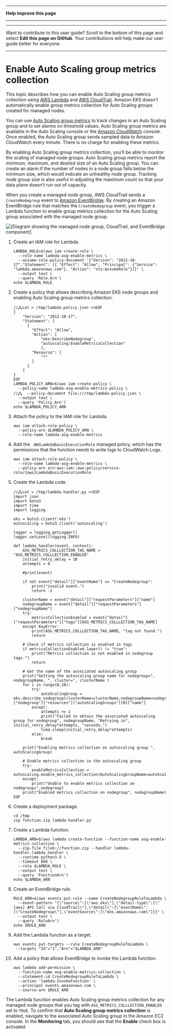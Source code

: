 --------

 **Help improve this page** 

--------

--------

Want to contribute to this user guide? Scroll to the bottom of this page and select **Edit this page on GitHub**\. Your contributions will help make our user guide better for everyone\.

--------

# Enable Auto Scaling group metrics collection<a name="enable-asg-metrics"></a>

This topic describes how you can enable Auto Scaling group metrics collection using [AWS Lambda](https://aws.amazon.com/lambda) and [AWS CloudTrail](https://aws.amazon.com/cloudtrail)\. Amazon EKS doesn’t automatically enable group metrics collection for Auto Scaling groups created for managed nodes\.

You can use [Auto Scaling group metrics](https://docs.aws.amazon.com/autoscaling/ec2/userguide/ec2-auto-scaling-cloudwatch-monitoring.html) to track changes in an Auto Scaling group and to set alarms on threshold values\. Auto Scaling group metrics are available in the Auto Scaling console or the [Amazon CloudWatch](https://aws.amazon.com/cloudwatch) console\. Once enabled, the Auto Scaling group sends sampled data to Amazon CloudWatch every minute\. There is no charge for enabling these metrics\.

By enabling Auto Scaling group metrics collection, you’ll be able to monitor the scaling of managed node groups\. Auto Scaling group metrics report the minimum, maximum, and desired size of an Auto Scaling group\. You can create an alarm if the number of nodes in a node group falls below the minimum size, which would indicate an unhealthy node group\. Tracking node group size is also useful in adjusting the maximum count so that your data plane doesn’t run out of capacity\.

When you create a managed node group, AWS CloudTrail sends a `CreateNodegroup` event to [Amazon EventBridge](https://aws.amazon.com/eventbridge)\. By creating an Amazon EventBridge rule that matches the `CreateNodegroup` event, you trigger a Lambda function to enable group metrics collection for the Auto Scaling group associated with the managed node group\.

![\[Diagram showing the managed node group, CloudTrail, and EventBridge component\]](http://docs.aws.amazon.com/eks/latest/userguide/images/enable-asg-metrics.png)

1. Create an IAM role for Lambda\.

   ```
   LAMBDA_ROLE=$(aws iam create-role \
     --role-name lambda-asg-enable-metrics \
     --assume-role-policy-document '{"Version": "2012-10-17","Statement": [{ "Effect": "Allow", "Principal": {"Service": "lambda.amazonaws.com"}, "Action": "sts:AssumeRole"}]}' \
     --output text \
     --query 'Role.Arn')
   echo $LAMBDA_ROLE
   ```

1. Create a policy that allows describing Amazon EKS node groups and enabling Auto Scaling group metrics collection\.

   ```
   //⁂cat > /tmp/lambda-policy.json <<EOF
   {
       "Version": "2012-10-17",
       "Statement": [
         {
           "Effect": "Allow",
           "Action": [
               "eks:DescribeNodegroup",
               "autoscaling:EnableMetricsCollection"
               ],
           "Resource": [
               "*"
           ]
         }
       ]
   }
   EOF
   LAMBDA_POLICY_ARN=$(aws iam create-policy \
     --policy-name lambda-asg-enable-metrics-policy \
   //⁂  --policy-document file:///tmp/lambda-policy.json \
     --output text \
     --query 'Policy.Arn')
   echo $LAMBDA_POLICY_ARN
   ```

1. Attach the policy to the IAM role for Lambda\.

   ```
   aws iam attach-role-policy \
     --policy-arn $LAMBDA_POLICY_ARN \
     --role-name lambda-asg-enable-metrics
   ```

1. Add the ` AWSLambdaBasicExecutionRole` managed policy, which has the permissions that the function needs to write logs to CloudWatch Logs\.

   ```
   aws iam attach-role-policy \
     --role-name lambda-asg-enable-metrics \
     --policy-arn arn:aws:iam::aws:policy/service-role/{aws}LambdaBasicExecutionRole
   ```

1. Create the Lambda code\.

   ```
   //⁂cat > /tmp/lambda-handler.py <<EOF
   import json
   import boto3
   import time
   import logging
   
   eks = boto3.client('eks')
   autoscaling = boto3.client('autoscaling')
   
   logger = logging.getLogger()
   logger.setLevel(logging.INFO)
   
   def lambda_handler(event, context):
       ASG_METRICS_COLLLECTION_TAG_NAME = "ASG_METRICS_COLLLECTION_ENABLED"
       initial_retry_delay = 10
       attempts = 0
   
       #print(event)
   
       if not event["detail"]["eventName"] == "CreateNodegroup":
           print("invalid event.")
           return -1
   
       clusterName = event["detail"]["requestParameters"]["name"]
       nodegroupName = event["detail"]["requestParameters"]["nodegroupName"]
       try:
           metricsCollectionEnabled = event["detail"]["requestParameters"]["tags"][ASG_METRICS_COLLLECTION_TAG_NAME]
       except KeyError:
           print(ASG_METRICS_COLLLECTION_TAG_NAME, "tag not found.")
           return
   
       # Check if metrics collection is enabled in tags
       if metricsCollectionEnabled.lower() != "true":
           print("Metrics collection is not enabled in nodegroup tags.")
           return
   
       # Get the name of the associated autoscaling group
       print("Getting the autoscaling group name for nodegroup=", nodegroupName, ", cluster=", clusterName )
       for i in range(0,10):
           try:
               autoScalingGroup = eks.describe_nodegroup(clusterName=clusterName,nodegroupName=nodegroupName)["nodegroup"]["resources"]["autoScalingGroups"][0]["name"]
           except:
               attempts += 1
               print("Failed to obtain the associated autoscaling group for nodegroup", nodegroupName, "Retrying in", initial_retry_delay*attempts, "seconds.")
               time.sleep(initial_retry_delay*attempts)
           else:
               break
   
       print("Enabling metrics collection on autoscaling group ", autoScalingGroup)
   
       # Enable metrics collection in the autoscaling group
       try:
           enableMetricsCollection = autoscaling.enable_metrics_collection(AutoScalingGroupName=autoScalingGroup,Granularity="1Minute")
       except:
           print("Unable to enable metrics collection on nodegroup=",nodegroup)
       print("Enabled metrics collection on nodegroup", nodegroupName)
   EOF
   ```

1. Create a deployment package\.

   ```
   cd /tmp
   zip function.zip lambda-handler.py
   ```

1. Create a Lambda function\.

   ```
   LAMBDA_ARN=$(aws lambda create-function --function-name asg-enable-metrics-collection \
     --zip-file fileb://function.zip --handler lambda-handler.lambda_handler \
     --runtime python3.9 \
     --timeout 600 \
     --role $LAMBDA_ROLE \
     --output text \
     --query 'FunctionArn')
   echo $LAMBDA_ARN
   ```

1. Create an EventBridge rule\.

   ```
   RULE_ARN=$(aws events put-rule --name CreateNodegroupRuleToLambda \
     --event-pattern "{\"source\":[\"aws.eks\"],\"detail-type\":[\"{aws} API Call via CloudTrail\"],\"detail\":{\"eventName\":[\"CreateNodegroup\"],\"eventSource\":[\"eks.amazonaws.com\"]}}" \
     --output text \
     --query 'RuleArn')
   echo $RULE_ARN
   ```

1. Add the Lambda function as a target\.

   ```
   aws events put-targets --rule CreateNodegroupRuleToLambda \
    --targets "Id"="1","Arn"="$LAMBDA_ARN"
   ```

1. Add a policy that allows EventBridge to invoke the Lambda function\.

   ```
   aws lambda add-permission \
     --function-name asg-enable-metrics-collection \
     --statement-id CreateNodegroupRuleToLambda \
     --action 'lambda:InvokeFunction' \
     --principal events.amazonaws.com \
     --source-arn $RULE_ARN
   ```

The Lambda function enables Auto Scaling group metrics collection for any managed node groups that you tag with `ASG_METRICS_COLLLECTION_ENABLED` set to `TRUE`\. To confirm that **Auto Scaling group metrics collection** is enabled, navigate to the associated Auto Scaling group in the Amazon EC2 console\. In the **Monitoring** tab, you should see that the **Enable** check box is activated\.